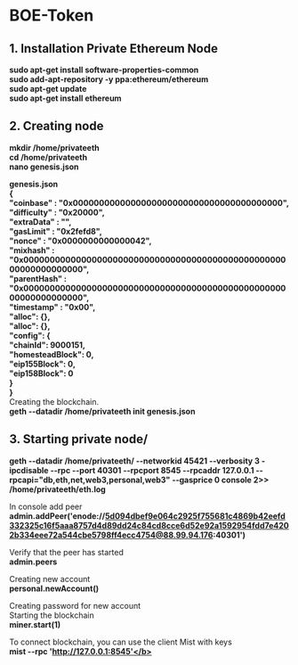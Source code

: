 # BOE-Token


<h2>1.	Installation Private Ethereum Node</h2>

<b>sudo apt-get install software-properties-common<br />
sudo add-apt-repository -y ppa:ethereum/ethereum<br />
sudo apt-get update<br />
sudo apt-get install ethereum<br /></b>

<h2>2. Creating node</h2>

<b>mkdir /home/privateeth<br />
cd /home/privateeth<br />
nano genesis.json<br />

genesis.json<br />
{<br />
    "coinbase" : "0x0000000000000000000000000000000000000000",<br />
    "difficulty" : "0x20000",<br />
    "extraData" : "",<br />
    "gasLimit" : "0x2fefd8",<br />
    "nonce" : "0x0000000000000042",<br />
    "mixhash" : "0x0000000000000000000000000000000000000000000000000000000000000000",<br />
    "parentHash" : "0x0000000000000000000000000000000000000000000000000000000000000000",<br />
    "timestamp" : "0x00",<br />
    "alloc": {},<br />
    "alloc": {},<br />
    "config": {<br />
        "chainId": 9000151,<br />
        "homesteadBlock": 0,<br />
        "eip155Block": 0,<br />
        "eip158Block": 0<br />
    }<br />
}<br />
</b>
Creating the blockchain.<br />
<b>geth --datadir /home/privateeth init genesis.json</b><br />

<h2>3. Starting private node/</h3>

<b>geth --datadir /home/privateeth/ --networkid 45421 --verbosity 3 -ipcdisable --rpc --port 40301 --rpcport 8545 --rpcaddr 127.0.0.1 --rpcapi="db,eth,net,web3,personal,web3" --gasprice 0  console 2>> /home/privateeth/eth.log</b><br /> 



In console add peer<br />
<b>admin.addPeer('enode://5d094dbef9e064c2925f755681c4869b42eefd332325c16f5aaa8757d4d89dd24c84cd8cce6d52e92a1592954fdd7e4202b334eee72a544cbe5798ff4ecc4754@88.99.94.176:40301')</b><br />

Verify that the peer has started<br />
<b>admin.peers</b><br />

Creating new account<br />
<b>personal.newAccount()</b><br />

Creating password for new account<br />
Starting the blockchain <br />
<b>miner.start(1)</b><br />

To connect blockchain, you can use the client Mist with keys <br />
<b>mist --rpc 'http://127.0.0.1:8545'</b><br />
